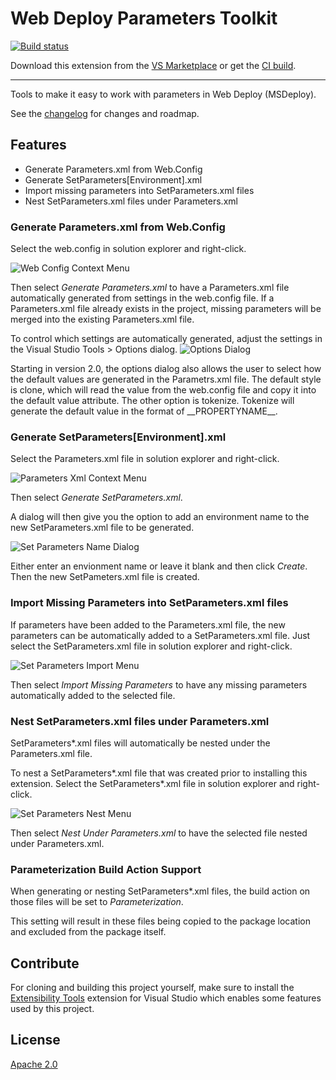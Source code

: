 # Web Deploy Parameters Toolkit

[![Build status](https://ci.appveyor.com/api/projects/status/pjlmikxue6721vab/branch/master?svg=true)](https://ci.appveyor.com/project/kyleherzog/webdeployparameterstoolkit/branch/master)

Download this extension from the [VS Marketplace](https://marketplace.visualstudio.com/items?itemName=kherzog.WebDeployParametersToolkit)
or get the [CI build](http://vsixgallery.com/extension/6435437e-72fb-4626-9a47-865f185ce258/).

---------------------------------------

Tools to make it easy to work with parameters in Web Deploy (MSDeploy).

See the [changelog](CHANGELOG.md) for changes and roadmap.

## Features

- Generate Parameters.xml from Web.Config
- Generate SetParameters[Environment].xml
- Import missing parameters into SetParameters.xml files
- Nest SetParameters.xml files under Parameters.xml


### Generate Parameters.xml from Web.Config
Select the web.config in solution explorer and right-click.

![Web Config Context Menu](art/WebConfigContextMenu.png)

Then select *Generate Parameters.xml* to have a Parameters.xml file automatically generated from settings in the web.config file. If a Parameters.xml file already exists in the project, missing parameters will be merged into the existing Parameters.xml file.

To control which settings are automatically generated, adjust the settings in the Visual Studio Tools > Options dialog.
![Options Dialog](art/OptionsDialog.png)

Starting in version 2.0, the options dialog also allows the user to select how the default values are generated in the Parametrs.xml file.  The default style is clone, which will read the value from the web.config file and copy it into the default value attribute.  The other option is tokenize.  Tokenize will generate the default value in the format of \_\_PROPERTYNAME__.

### Generate SetParameters[Environment].xml
Select the Parameters.xml file in solution explorer and right-click.

![Parameters Xml Context Menu](art/ParametersXmlContextMenu.png)

Then select *Generate SetParameters.xml*. 

A dialog will then give you the option to add an environment name to the new SetParameters.xml file to be generated.

![Set Parameters Name Dialog](art/SetParametersNameDialog.png)

Either enter an envionment name or leave it blank and then click *Create*. Then the new SetPameters.xml file is created.

### Import Missing Parameters into SetParameters.xml files
If parameters have been added to the Parameters.xml file, the new parameters can be automatically added to a SetParameters.xml file.  Just select the SetParameters.xml file in solution explorer and right-click.

![Set Parameters Import Menu](art/SetParametersImportMenu.png)

Then select *Import Missing Parameters* to have any missing parameters automatically added to the selected file.

### Nest SetParameters.xml files under Parameters.xml
SetParameters*.xml files will automatically be nested under the Parameters.xml file. 

To nest a SetParameters*.xml file that was created prior to installing this extension. Select the SetParameters*.xml file in solution explorer and right-click.

![Set Parameters Nest Menu](art/SetParametersNestMenu.png)

Then select *Nest Under Parameters.xml* to have the selected file nested under Parameters.xml.

### Parameterization Build Action Support
When generating or nesting SetParameters*.xml files, the build action on those files will be set to *Parameterization*.

This setting will result in these files being copied to the package location and excluded from the package itself.


## Contribute
For cloning and building this project yourself, make sure
to install the
[Extensibility Tools](https://marketplace.visualstudio.com/items?itemName=MadsKristensen.ExtensibilityTools)
extension for Visual Studio which enables some features
used by this project.

## License
[Apache 2.0](LICENSE)